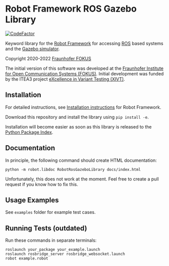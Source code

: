 # Robot Framework ROS Gazebo Library

[![CodeFactor](https://www.codefactor.io/repository/github/hielsnoppe/robotframework-rosgazebolibrary/badge)](https://www.codefactor.io/repository/github/hielsnoppe/robotframework-rosgazebolibrary)

Keyword library for the [Robot Framework](https://robotframework.org/) for accessing [ROS](https://www.ros.org/) based systems and the [Gazebo simulator](http://gazebosim.org/).

Copyright 2020-2022 [Fraunhofer FOKUS](https://www.fokus.fraunhofer.de/)

The initial version of this software was developed at the [Fraunhofer Institute for Open Communication Systems (FOKUS)](https://www.fokus.fraunhofer.de/).
Initial development was funded by the ITEA3 project [eXcellence in Variant Testing (XIVT)](https://itea4.org/project/xivt.html).

## Installation

For detailed instructions, see [Installation instructions](https://github.com/robotframework/robotframework/blob/master/INSTALL.rst) for Robot Framework.

Download this repository and install the library using `pip install -e`.

Installation will become easier as soon as this library is released to the [Python Package Index](https://pypi.org/).

## Documentation

In principle, the following command should create HTML documentation:

    python -m robot.libdoc RobotRosGazeboLibrary docs/index.html

Unfortunately, this does not work at the moment.
Feel free to create a pull request if you know how to fix this.

## Usage Examples

See `examples` folder for example test cases.

## Running Tests (outdated)

Run these commands in separate terminals:

    roslaunch your_package your_example.launch
    roslaunch rosbridge_server rosbridge_websocket.launch
    robot example.robot